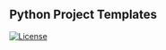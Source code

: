 ## Python Project Templates

[![License](https://img.shields.io/badge/license-Apache--2.0-green)](https://github.com/python-project-templates)

